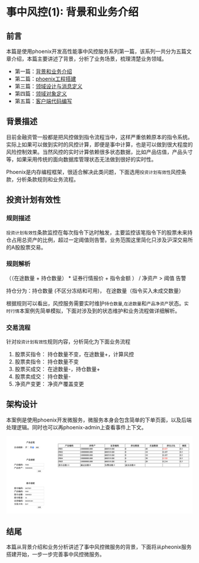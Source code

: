 # 事中风控(1): 背景和业务介绍
## 前言
本篇是使用phoenix开发高性能事中风控服务系列第一篇，该系列一共分为五篇文章介绍，本篇主要讲述了背景，分析了业务场景，梳理清楚业务领域。

- 第一篇：[背景和业务介绍](https://gitlab.iquantex.com/phoenix-public/phoenix-risk/tree/part-1)
- 第二篇：[phoenix工程搭建](https://gitlab.iquantex.com/phoenix-public/phoenix-risk/tree/part-2)
- 第三篇：[领域设计与消息定义](https://gitlab.iquantex.com/phoenix-public/phoenix-risk/tree/part-3)
- 第四篇：[领域对象定义](https://gitlab.iquantex.com/phoenix-public/phoenix-risk/tree/part-4)
- 第五篇：[客户端代码编写](https://gitlab.iquantex.com/phoenix-public/phoenix-risk/tree/part-5)

## 背景描述

目前金融资管一般都是把风控做到指令流程当中，这样严重依赖原本的指令系统。实际上如果可以做到实时的风控计算，即便是事中计算，也是可以做到很大程度的风险控制效果。当然风控的实时计算依赖很多状态数据，比如产品估值，产品头寸等，如果采用传统的面向数据库管理状态无法做到很好的实时性。

Phoenix是内存编程框架，很适合解决此类问题，下面选用`投资计划有效性`风控条款，分析条款规则和业务流程。


## 投资计划有效性

### 规则描述

`投资计划有效性`条款监控在每次指令下达时触发，主要监控该笔指令下的股票未来持仓占用总资产的比例，超过一定阈值则告警。业务范围这里简化只涉及沪深交易所的A股股票交易。

### 规则解析

（（在途数量 + 持仓数量） *   证券行情报价 + 指令金额 ） /  净资产  > 阈值    告警

持仓分为：持仓数量 (不区分冻结和可用)， 在途数量（指令买入未成交数量）

根据规则可以看出，风控服务需要实时维护`持仓数量`,`在途数量`和`产品净资产`状态。`实时行情`本案例先简单模拟，下面对涉及到的状态维护和业务流程做详细解析。


### 交易流程 
针对`投资计划有效性`规则内容，分析简化为下面业务流程
1. 股票买指令： 持仓数量不变，在途数量+，计算风控
2. 股票卖指令： 持仓数量不变
3. 股票买成交： 在途数量-，持仓数量+
4. 股票卖成交： 持仓数量-
5. 净资产变更： 净资产覆盖变更

## 架构设计
本案例是使用phoenix开发微服务，微服务本身会包含简单的下单页面，以及后端处理逻辑。同时也可以再phoenix-admin上查看事件上下文。

![001](./doc/image/01.png)

## 结尾

本篇从背景介绍和业务分析讲述了事中风控微服务的背景，下面将从pheonix服务搭建开始，一步一步完善事中风控微服务。
